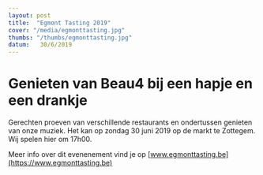 ```yaml
---
layout: post
title:  "Egmont Tasting 2019"
cover: "/media/egmonttasting.jpg"
thumbs: "/thumbs/egmonttasting.jpg"
datum:   30/6/2019
---
```


# Genieten van Beau4 bij een hapje en een drankje

Gerechten proeven van verschillende restaurants en ondertussen genieten van onze muziek. Het kan op zondag 30 juni 2019 op de markt te Zottegem.
Wij spelen hier om 17h00.

Meer info over dit evenenement vind je op [www.egmonttasting.be](https://www.egmonttasting.be)